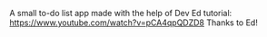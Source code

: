 A small to-do list app made with the help of Dev Ed tutorial: https://www.youtube.com/watch?v=pCA4qpQDZD8
Thanks to Ed!
